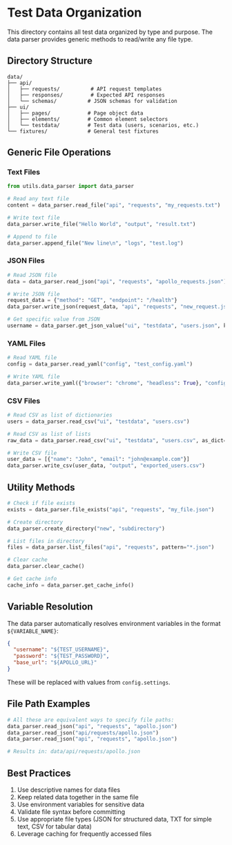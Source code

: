 # Test Data Organization

This directory contains all test data organized by type and purpose. The data parser provides generic methods to read/write any file type.

## Directory Structure

```
data/
├── api/
│   ├── requests/          # API request templates
│   ├── responses/         # Expected API responses
│   └── schemas/          # JSON schemas for validation
├── ui/
│   ├── pages/            # Page object data
│   ├── elements/         # Common element selectors
│   └── testdata/         # Test data (users, scenarios, etc.)
└── fixtures/             # General test fixtures
```

## Generic File Operations

### Text Files
```python
from utils.data_parser import data_parser

# Read any text file
content = data_parser.read_file("api", "requests", "my_requests.txt")

# Write text file
data_parser.write_file("Hello World", "output", "result.txt")

# Append to file
data_parser.append_file("New line\n", "logs", "test.log")
```

### JSON Files
```python
# Read JSON file
data = data_parser.read_json("api", "requests", "apollo_requests.json")

# Write JSON file
request_data = {"method": "GET", "endpoint": "/health"}
data_parser.write_json(request_data, "api", "requests", "new_request.json")

# Get specific value from JSON
username = data_parser.get_json_value("ui", "testdata", "users.json", key="user.profile.username")
```

### YAML Files
```python
# Read YAML file
config = data_parser.read_yaml("config", "test_config.yaml")

# Write YAML file
data_parser.write_yaml({"browser": "chrome", "headless": True}, "config", "browser.yaml")
```

### CSV Files
```python
# Read CSV as list of dictionaries
users = data_parser.read_csv("ui", "testdata", "users.csv")

# Read CSV as list of lists
raw_data = data_parser.read_csv("ui", "testdata", "users.csv", as_dict=False)

# Write CSV file
user_data = [{"name": "John", "email": "john@example.com"}]
data_parser.write_csv(user_data, "output", "exported_users.csv")
```

## Utility Methods

```python
# Check if file exists
exists = data_parser.file_exists("api", "requests", "my_file.json")

# Create directory
data_parser.create_directory("new", "subdirectory")

# List files in directory
files = data_parser.list_files("api", "requests", pattern="*.json")

# Clear cache
data_parser.clear_cache()

# Get cache info
cache_info = data_parser.get_cache_info()
```

## Variable Resolution

The data parser automatically resolves environment variables in the format `${VARIABLE_NAME}`:

```json
{
  "username": "${TEST_USERNAME}",
  "password": "${TEST_PASSWORD}",
  "base_url": "${APOLLO_URL}"
}
```

These will be replaced with values from `config.settings`.

## File Path Examples

```python
# All these are equivalent ways to specify file paths:
data_parser.read_json("api", "requests", "apollo.json")
data_parser.read_json("api/requests/apollo.json")
data_parser.read_json("api", "requests", "apollo.json")

# Results in: data/api/requests/apollo.json
```

## Best Practices

1. Use descriptive names for data files
2. Keep related data together in the same file
3. Use environment variables for sensitive data
4. Validate file syntax before committing
5. Use appropriate file types (JSON for structured data, TXT for simple text, CSV for tabular data)
6. Leverage caching for frequently accessed files
